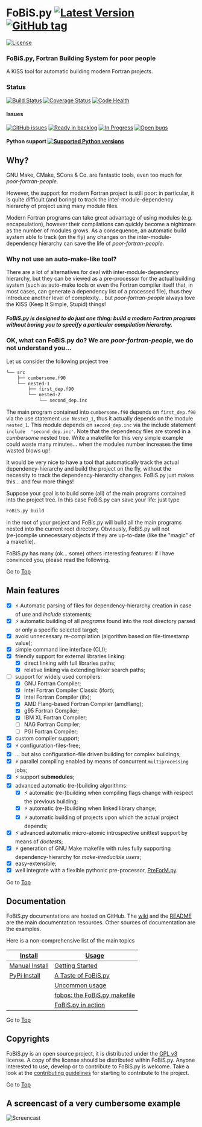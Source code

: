 <a name="top"></a>
# FoBiS.py [![Latest Version](https://img.shields.io/pypi/v/FoBiS.py.svg)](https://img.shields.io/pypi/v/FoBiS.py.svg) [![GitHub tag](https://img.shields.io/github/tag/szaghi/FoBiS.svg)]()

[![License](https://img.shields.io/badge/license-GNU%20GeneraL%20Public%20License%20v3,%20GPLv3-blue.svg)]()

### FoBiS.py, Fortran Building System for poor people
A KISS tool for automatic building modern Fortran projects.

### Status
[![Build Status](https://travis-ci.org/szaghi/FoBiS.svg?branch=master)](https://travis-ci.org/szaghi/FoBiS)
[![Coverage Status](https://img.shields.io/coveralls/szaghi/FoBiS.svg)](https://coveralls.io/r/szaghi/FoBiS)
[![Code Health](https://landscape.io/github/szaghi/FoBiS/master/landscape.svg?style=flat)](https://landscape.io/github/szaghi/FoBiS/master)

#### Issues
[![GitHub issues](https://img.shields.io/github/issues/szaghi/FoBiS.svg)]()
[![Ready in backlog](https://badge.waffle.io/szaghi/fobis.png?label=ready&title=Ready)](https://waffle.io/szaghi/fobis)
[![In Progress](https://badge.waffle.io/szaghi/fobis.png?label=in%20progress&title=In%20Progress)](https://waffle.io/szaghi/fobis)
[![Open bugs](https://badge.waffle.io/szaghi/fobis.png?label=bug&title=Open%20Bugs)](https://waffle.io/szaghi/fobis)

#### Python support [![Supported Python versions](https://img.shields.io/badge/Py-%202.7,%203.4-blue.svg)]()

## Why?
GNU Make, CMake, SCons & Co. are fantastic tools, even too much for _poor-fortran-people_.

However, the support for modern Fortran project is still poor: in particular, it is quite difficult (and boring) to track the inter-module-dependency hierarchy of project using many module files.

Modern Fortran programs can take great advantage of using modules (e.g. encapsulation), however their compilations can quickly become a nightmare as the number of modules grows. As  a consequence, an automatic build system able to track (on the fly) any changes on the inter-module-dependency hierarchy can save the life of _poor-fortran-people_.

### Why not use an auto-make-like tool?
There are a lot of alternatives for deal with inter-module-dependency hierarchy, but they can be viewed as a pre-processor for the actual building system (such as auto-make tools or even the Fortran compiler itself that, in most cases, can generate a dependency list of a processed file), thus they introduce another level of complexity... but _poor-fortran-people_ always love the KISS (Keep It Simple, Stupid) things!

##### FoBiS.py is designed to do just one thing: build a modern Fortran program without boring you to specify a particular compilation hierarchy.

### OK, what can FoBiS.py do? We are _poor-fortran-people_, we do not understand you...
Let us consider the following project tree
```bash
└── src
    ├── cumbersome.f90
    └── nested-1
        ├── first_dep.f90
        └── nested-2
            └── second_dep.inc
```
The main program contained into `cumbersome.f90` depends on `first_dep.f90` via the use statement `use NesteD_1`, thus it actually depends on the module `nested_1`. This module depends on `second_dep.inc` via the include statement `include  'second_dep.inc'`. Note that the dependency files are stored in a *cumbersome* nested tree. Write a makefile for this very simple example could waste many minutes... when the modules number increases the time wasted blows up!

It would be very nice to have a tool that automatically track the actual dependency-hierarchy and build the project on the fly, without the necessity to track the dependency-hierarchy changes. FoBiS.py just makes this... and few more things!

Suppose your goal is to build some (all) of the main programs contained into the project tree. In this case FoBiS.py can save your life: just type
```bash
FoBiS.py build
```
in the root of your project and FoBis.py will build all the main programs nested into the current root directory. Obviously, FoBiS.py will not (re-)compile unnecessary objects if they are up-to-date (like the "magic" of a makefile).

FoBiS.py has many (ok... some) others interesting features: if I have convinced you, please read the following.

Go to [Top](#top)

## Main features
* [X] :zap: Automatic parsing of files for dependency-hierarchy creation in case of _use_ and _include_ statements;
* [X] :zap: automatic building of all _programs_ found into the root directory parsed or only a specific selected target;
* [X] avoid unnecessary re-compilation (algorithm based on file-timestamp value);
* [X] simple command line interface (CLI);
* [X] friendly support for external libraries linking:
    * [X] direct linking with full libraries paths;
    * [X] relative linking via extending linker search paths;
* [ ] support for widely used compilers:
    * [X] GNU Fortran Compiler;
    * [X] Intel Fortran Compiler Classic (ifort);
    * [X] Intel Fortran Compiler (ifx);
    * [X] AMD Flang-based Fortran Compiler (amdflang);
    * [X] g95 Fortran Compiler;
    * [X] IBM XL Fortran Compiler;
    * [ ] NAG Fortran Compiler;
    * [ ] PGI Fortran Compiler;
* [X] custom compiler support;
* [X] :zap: configuration-files-free;
* [X] ... but also configuration-file driven building for complex buildings;
* [X] :zap: parallel compiling enabled by means of concurrent `multiprocessing` jobs;
* [X] :zap: support **submodules**;
* [X] advanced automatic (re-)building algorithms:
    * [X] :zap: automatic (re-)building when compiling flags change with respect the previous building;
    * [X] :zap: automatic (re-)building when linked library change;
    * [X] :zap: automatic building of projects upon which the actual project depends;
* [X] :zap: advanced automatic micro-atomic introspective unittest support by means of *doctests*;
* [X] :zap: generation of GNU Make makefile with rules fully supporting dependency-hierarchy for _make-irreducible users_;
* [X] easy-extensible;
* [X] well integrate with a flexible pythonic pre-processor, [PreForM.py](https://github.com/szaghi/PreForM).

Go to [Top](#top)

## Documentation
FoBiS.py documentations are hosted on GitHub. The [wiki](https://github.com/szaghi/FoBiS/wiki) and the [README](https://github.com/szaghi/FoBiS) are the main documentation resources. Other sources of documentation are the examples.

Here is a non-comprehensive list of the main topics

| [Install](https://github.com/szaghi/FoBiS/wiki/Install)                                            | [Usage](https://github.com/szaghi/FoBiS/wiki/Usage)                             |
|----------------------------------------------------------------------------------------------------|---------------------------------------------------------------------------------|
| [Manual Install](https://github.com/szaghi/FoBiS/wiki/Manual-Installation)                         | [Getting Started](https://github.com/szaghi/FoBiS/wiki/Getting-Started)         |
| [PyPi Install](https://github.com/szaghi/FoBiS/wiki/PyPI-Installation%2C-the-Python-Package-Index) | [A Taste of FoBiS.py](https://github.com/szaghi/FoBiS/wiki/Taste)               |
|                                                                                                    | [Uncommon usage](https://github.com/szaghi/FoBiS/wiki/Uncommon_Usage)           |
|                                                                                                    | [fobos: the FoBiS.py makefile](https://github.com/szaghi/FoBiS/wiki/fobos)      |
|                                                                                                    | [FoBiS.py in action](https://github.com/szaghi/FoBiS/wiki/Projects-Using-FoBiS) |

Go to [Top](#top)

## Copyrights
FoBiS.py is an open source project, it is distributed under the [GPL v3](http://www.gnu.org/licenses/gpl-3.0.html) license. A copy of the license should be distributed within FoBiS.py. Anyone interested to use, develop or to contribute to FoBiS.py is welcome. Take a look at the [contributing guidelines](CONTRIBUTING.md) for starting to contribute to the project.

Go to [Top](#top)

## A screencast of a very cumbersome example

![Screencast](examples/cumbersome_dependency_program_interdepent/cumbersome-cast.gif)
